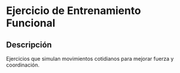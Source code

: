 # Ejercicio de Entrenamiento Funcional

## Descripción
Ejercicios que simulan movimientos cotidianos para mejorar fuerza y coordinación.


